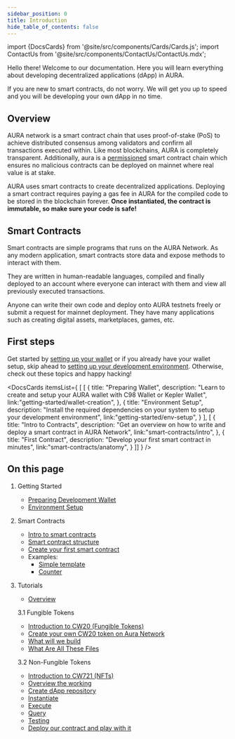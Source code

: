 ```yaml
---
sidebar_position: 0
title: Introduction
hide_table_of_contents: false
---
```

import {DocsCards} from '@site/src/components/Cards/Cards.js';
import ContactUs from '@site/src/components/ContactUs/ContactUs.mdx';

Hello there! Welcome to our documentation. Here you will learn everything about developing decentralized applications (dApp) in AURA. 

If you are new to smart contracts, do not worry. We will get you up to speed and you will be developing your own dApp in no time.

## Overview
AURA network is a smart contract chain that uses proof-of-stake (PoS) to achieve distributed consensus
among validators and confirm all transactions executed within. Like most blockchains, AURA is completely
transparent. Additionally, aura is a [permissioned](https://github.com/orgs/aura-nw/discussions/1) smart
contract chain which ensures no malicious contracts can be deployed on mainnet where real value is 
at stake.

AURA uses smart contracts to create decentralized applications. Deploying a smart contract requires 
paying a gas fee in AURA for the compiled code to be stored in the blockchain forever. **Once instantiated, the contract is immutable, so make sure your code is safe!**

## Smart Contracts
Smart contracts are simple programs that runs on the AURA Network. As any modern application, smart contracts store data and expose methods to interact with them.

They are written in human-readable languages, compiled and finally deployed to an account where everyone can interact with them and view all previously executed transactions. 

Anyone can write their own code and deploy onto AURA testnets freely or submit a request for mainnet deployment. They have many applications such as creating digital assets, marketplaces, games, etc. 

## First steps
Get started by [setting up your wallet](getting-started/wallet-creation) or if you 
already have your wallet setup, skip ahead to [setting up your development environment](getting-started/env-setup). 
Otherwise, check out these topics and happy hacking!

<DocsCards itemsList={
[  [
    {
      title: "Preparing Wallet", 
      description: "Learn to create and setup your AURA wallet with C98 Wallet or Kepler Wallet", 
      link:"getting-started/wallet-creation", 
    },
    {
      title: "Environment Setup", 
      description: "Install the required dependencies on your system to setup your development environment", 
      link:"getting-started/env-setup", 
    }
  ],
  [
    {
      title: "Intro to Contracts", 
      description: "Get an overview on how to write and deploy a smart contract in AURA Network", 
      link:"smart-contracts/intro", 
    },
    {
      title: "First Contract", 
      description: "Develop your first smart contract in minutes", 
      link:"smart-contracts/anatomy", 
    }
  ]]
} />

## On this page

1. Getting Started
    - [Preparing Development Wallet](getting-started/wallet-creation)
    - [Environment Setup](getting-started/env-setup)

2. Smart Contracts 
    - [Intro to smart contracts](smart-contracts/intro)
    - [Smart contract structure](smart-contracts/anatomy)
    - [Create your first smart contract](smart-contracts/first-contract)
    - Examples:
      - [Simple template](smart-contracts/examples/simple-template)
      - [Counter](smart-contracts/examples/counter)
3. Tutorials
    - [Overview](tutorials/overview)

    3.1 Fungible Tokens
      - [Introduction to CW20 (Fungible Tokens)](tutorials/fungible-tokens/cw20-intro)
      - [Create your own CW20 token on Aura Network](tutorials/fungible-tokens/create-your-own-cw20)
      - [What will we build](tutorials/fungible-tokens/what-will-we-build)
      - [What Are All These Files](tutorials/fungible-tokens/what-are-all-these-files)

    3.2 Non-Fungible Tokens
      - [Introduction to CW721 (NFTs)](tutorials/non-fungible-tokens/cw721-intro)
      - [Overview the working](tutorials/non-fungible-tokens/what-will-we-build)
      - [Create dApp repository](tutorials/non-fungible-tokens/begin)
      - [Instantiate](tutorials/non-fungible-tokens/instantiate)
      - [Execute](tutorials/non-fungible-tokens/execute)
      - [Query](tutorials/non-fungible-tokens/query)
      - [Testing](tutorials/non-fungible-tokens/testing)
      - [Deploy our contract and play with it](tutorials/non-fungible-tokens/deploy)

<ContactUs />
